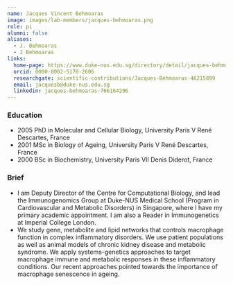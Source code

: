 ```yaml
---
name: Jacques Vincent Behmoaras
image: images/lab-members/jacques-behmoaras.png
role: pi
alumni: false
aliases:
  - J. Behmoaras
  - J Behmoaras
links:
  home-page: https://www.duke-nus.edu.sg/directory/detail/jacques-behmoaras
  orcid: 0000-0002-5170-2606
  researchgate: scientific-contributions/Jacques-Behmoaras-46215899
  email: jacquesb@duke-nus.edu.sg
  linkedin: jacques-behmoaras-766164296
---
```

### Education
- 2005 PhD in Molecular and Cellular Biology, University Paris V René Descartes, France
- 2001 MSc in Biology of Ageing, University Paris V René Descartes, France
- 2000 BSc in Biochemistry, University Paris VII Denis Diderot, France
### Brief
- I am Deputy Director of the Centre for Computational Biology, and lead the Immunogenomics Group at Duke-NUS Medical School (Program in Cardiovascular and Metabolic Disorders) in Singapore, where I have my primary academic appointment. I am also a Reader in Immunogenetics at Imperial College London. 
- We study gene, metabolite and lipid networks that controls macrophage function in complex inflammatory disorders. We use patient populations as well as animal models of chronic kidney disease and metabolic syndrome. We apply systems-genetics approaches to target macrophage immune and metabolic responses in these inflammatory conditions. Our recent approaches pointed towards the importance of macrophage senescence in ageing.
